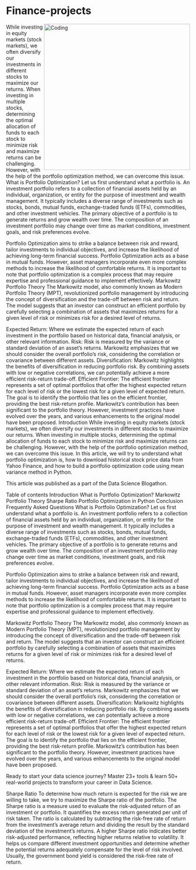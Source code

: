 # Finance-projects
<img align="right" alt="Coding" width="400" src="https://d1rwhvwstyk9gu.cloudfront.net/2020/01/Portfolio-Optimization-Methods.png">
While investing in equity markets (stock markets), we often diversify our investments in different stocks to maximize our returns. When investing in multiple stocks, determining the optimal allocation of funds to each stock to minimize risk and maximize returns can be challenging. However, with the help of the portfolio optimization method, we can overcome this issue.
What is Portfolio Optimization?
Let us first understand what a portfolio is. An investment portfolio refers to a collection of financial assets held by an individual, organization, or entity for the purpose of investment and wealth management. It typically includes a diverse range of investments such as stocks, bonds, mutual funds, exchange-traded funds (ETFs), commodities, and other investment vehicles. The primary objective of a portfolio is to generate returns and grow wealth over time. The composition of an investment portfolio may change over time as market conditions, investment goals, and risk preferences evolve.

Portfolio Optimization aims to strike a balance between risk and reward, tailor investments to individual objectives, and increase the likelihood of achieving long-term financial success. Portfolio Optimization acts as a base in mutual funds. However, asset managers incorporate even more complex methods to increase the likelihood of comfortable returns. It is important to note that portfolio optimization is a complex process that may require expertise and professional guidance to implement effectively.
Markowitz Portfolio Theory
The Markowitz model, also commonly known as Modern Portfolio Theory (MPT), revolutionized portfolio management by introducing the concept of diversification and the trade-off between risk and return. The model suggests that an investor can construct an efficient portfolio by carefully selecting a combination of assets that maximizes returns for a given level of risk or minimizes risk for a desired level of returns.

Expected Return: Where we estimate the expected return of each investment in the portfolio based on historical data, financial analysis, or other relevant information.
Risk: Risk is measured by the variance or standard deviation of an asset’s returns. Markowitz emphasizes that we should consider the overall portfolio’s risk, considering the correlation or covariance between different assets.
Diversification: Markowitz highlights the benefits of diversification in reducing portfolio risk. By combining assets with low or negative correlations, we can potentially achieve a more efficient risk-return trade-off.
Efficient Frontier: The efficient frontier represents a set of optimal portfolios that offer the highest expected return for each level of risk or the lowest risk for a given level of expected return. The goal is to identify the portfolio that lies on the efficient frontier, providing the best risk-return profile.
Markowitz’s contribution has been significant to the portfolio theory. However, investment practices have evolved over the years, and various enhancements to the original model have been proposed.
Introduction
While investing in equity markets (stock markets), we often diversify our investments in different stocks to maximize our returns. When investing in multiple stocks, determining the optimal allocation of funds to each stock to minimize risk and maximize returns can be challenging. However, with the help of the portfolio optimization method, we can overcome this issue. In this article, we will try to understand what portfolio optimization is, how to download historical stock price data from Yahoo Finance, and how to build a portfolio optimization code using mean variance method in Python.

This article was published as a part of the Data Science Blogathon.

Table of contents
Introduction
What is Portfolio Optimization?
Markowitz Portfolio Theory
Sharpe Ratio
Portfolio Optimization in Python
Conclusion
Frequently Asked Questions
What is Portfolio Optimization?
Let us first understand what a portfolio is. An investment portfolio refers to a collection of financial assets held by an individual, organization, or entity for the purpose of investment and wealth management. It typically includes a diverse range of investments such as stocks, bonds, mutual funds, exchange-traded funds (ETFs), commodities, and other investment vehicles. The primary objective of a portfolio is to generate returns and grow wealth over time. The composition of an investment portfolio may change over time as market conditions, investment goals, and risk preferences evolve.

Portfolio Optimization aims to strike a balance between risk and reward, tailor investments to individual objectives, and increase the likelihood of achieving long-term financial success. Portfolio Optimization acts as a base in mutual funds. However, asset managers incorporate even more complex methods to increase the likelihood of comfortable returns. It is important to note that portfolio optimization is a complex process that may require expertise and professional guidance to implement effectively.

Markowitz Portfolio Theory
The Markowitz model, also commonly known as Modern Portfolio Theory (MPT), revolutionized portfolio management by introducing the concept of diversification and the trade-off between risk and return. The model suggests that an investor can construct an efficient portfolio by carefully selecting a combination of assets that maximizes returns for a given level of risk or minimizes risk for a desired level of returns.

Expected Return: Where we estimate the expected return of each investment in the portfolio based on historical data, financial analysis, or other relevant information.
Risk: Risk is measured by the variance or standard deviation of an asset’s returns. Markowitz emphasizes that we should consider the overall portfolio’s risk, considering the correlation or covariance between different assets.
Diversification: Markowitz highlights the benefits of diversification in reducing portfolio risk. By combining assets with low or negative correlations, we can potentially achieve a more efficient risk-return trade-off.
Efficient Frontier: The efficient frontier represents a set of optimal portfolios that offer the highest expected return for each level of risk or the lowest risk for a given level of expected return. The goal is to identify the portfolio that lies on the efficient frontier, providing the best risk-return profile.
Markowitz’s contribution has been significant to the portfolio theory. However, investment practices have evolved over the years, and various enhancements to the original model have been proposed.


Ready to start your data science journey?
Master 23+ tools & learn 50+ real-world projects to transform your career in Data Science.

Sharpe Ratio
To determine how much return is expected for the risk we are willing to take, we try to maximize the Sharpe ratio of the portfolio. The Sharpe ratio is a measure used to evaluate the risk-adjusted return of an investment or portfolio. It quantifies the excess return generated per unit of risk taken. The ratio is calculated by subtracting the risk-free rate of return from the investment’s average return and dividing the result by the standard deviation of the investment’s returns. A higher Sharpe ratio indicates better risk-adjusted performance, reflecting higher returns relative to volatility. It helps us compare different investment opportunities and determine whether the potential returns adequately compensate for the level of risk involved. Usually, the government bond yield is considered the risk-free rate of return.
